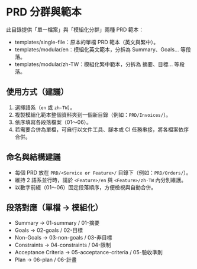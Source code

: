 # PRD 分群與範本

此目錄提供「單一檔案」與「模組化分群」兩種 PRD 範本：

- templates/single-file：原本的單檔 PRD 範本（英文與繁中）。
- templates/modular/en：模組化英文範本，分拆為 Summary、Goals... 等段落。
- templates/modular/zh-TW：模組化繁中範本，分拆為 摘要、目標... 等段落。

## 使用方式（建議）

1. 選擇語系（`en` 或 `zh-TW`）。
2. 複製模組化範本整個資料夾到一個新目錄（例如：`PRD/Invoices/`）。
3. 依序填寫各段落檔案（01～06）。
4. 若需要合併為單檔，可自行以文件工具、腳本或 CI 任務串接，將各檔案依序合併。

## 命名與結構建議

- 每個 PRD 放在 `PRD/<Service or Feature>/` 目錄下（例如：`PRD/Orders/`）。
- 維持 2 語系並行時，請於 `<Feature>/en` 與 `<Feature>/zh-TW` 內分別維護。
- 以數字前綴（01～06）固定段落順序，方便檢視與自動合併。

## 段落對應（單檔 → 模組化）

- Summary → 01-summary / 01-摘要
- Goals → 02-goals / 02-目標
- Non-Goals → 03-non-goals / 03-非目標
- Constraints → 04-constraints / 04-限制
- Acceptance Criteria → 05-acceptance-criteria / 05-驗收準則
- Plan → 06-plan / 06-計畫

